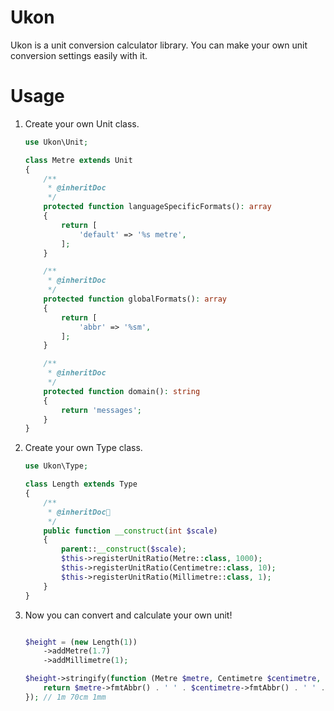 # Ukon
Ukon is a unit conversion calculator library.
You can make your own unit conversion settings easily with it.

# Usage
1. Create your own Unit class.
   ```php
   use Ukon\Unit;

   class Metre extends Unit
   {
       /**
        * @inheritDoc
        */
       protected function languageSpecificFormats(): array
       {
           return [
               'default' => '%s metre',
           ];
       }

       /**
        * @inheritDoc
        */
       protected function globalFormats(): array
       {
           return [
               'abbr' => '%sm',
           ];
       }

       /**
        * @inheritDoc
        */
       protected function domain(): string
       {
           return 'messages';
       }
   }

   ```
2. Create your own Type class.

   ```php
   use Ukon\Type;

   class Length extends Type
   {
       /**
        * @inheritDoc
        */
       public function __construct(int $scale)
       {
           parent::__construct($scale);
           $this->registerUnitRatio(Metre::class, 1000);
           $this->registerUnitRatio(Centimetre::class, 10);
           $this->registerUnitRatio(Millimetre::class, 1);
       }
   }

   ```

1. Now you can convert and calculate your own unit!

   ```php

   $height = (new Length(1))
       ->addMetre(1.7)
       ->addMillimetre(1);

   $height->stringify(function (Metre $metre, Centimetre $centimetre, Millimetre $millimetre) {
       return $metre->fmtAbbr() . ' ' . $centimetre->fmtAbbr() . ' ' . $millimetre->fmtAbbr();
   }); // 1m 70cm 1mm

   ```
